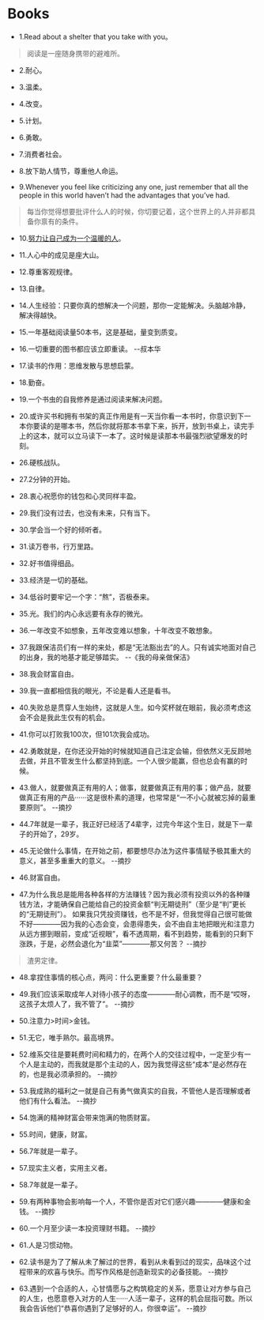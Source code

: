 # Books

- 1.Read about a shelter that you take with you。

>阅读是一座随身携带的避难所。

- 2.耐心。

- 3.温柔。

- 4.改变。

- 5.计划。

- 6.勇敢。

- 7.消费者社会。

- 8.放下助人情节，尊重他人命运。

- 9.Whenever you feel like criticizing any one, just remember that all the people in this world haven’t had the advantages that you’ve had.

>每当你觉得想要批评什么人的时候，你切要记着，这个世界上的人并非都具备你禀有的条件。

- 10.[努力让自己成为一个温暖的人](https://mp.weixin.qq.com/s/tdlm-z-IGr4bGrsU82w74w)。

- 11.人心中的成见是座大山。

- 12.尊重客观规律。

- 13.自律。

- 14.人生经验：只要你真的想解决一个问题，那你一定能解决。头脑越冷静，解决得越快。

- 15.一年基础阅读量50本书，这是基础，量变到质变。

- 16.一切重要的图书都应该立即重读。 --叔本华

- 17.读书的作用：思维发散与思想启蒙。

- 18.勤奋。

- 19.一个书虫的自我修养是通过阅读来解决问题。

- 20.或许买书和拥有书架的真正作用是有一天当你看一本书时，你意识到下一本你要读的是哪本书，然后你就将那本书拿下来，拆开，放到书桌上，读完手上的这本，就可以立马读下一本了。这时候是读那本书最强烈欲望爆发的时刻。

- 26.硬核战队。

- 27.2分钟的开始。

- 28.衷心祝愿你的钱包和心灵同样丰盈。

- 29.我们没有过去，也没有未来，只有当下。

- 30.学会当一个好的倾听者。

- 31.读万卷书，行万里路。

- 32.好书值得细品。

- 33.经济是一切的基础。

- 34.低谷时要牢记一个字：“熬”，否极泰来。

- 35.光。我们的内心永远要有永存的微光。

- 36.一年改变不如想象，五年改变难以想象，十年改变不敢想象。

- 37.我跟保洁员们有一样的来处，都是“无法豁出去”的人。只有诚实地面对自己的出身，我的地基才能足够踏实。 --《我的母亲做保洁》

- 38.我会财富自由。

- 39.我一直都相信我的眼光，不论是看人还是看书。

- 40.失败总是贯穿人生始终，这就是人生。如今奖杯就在眼前，我必须考虑这会不会是我此生仅有的机会。

- 41.你可以打败我100次，但101次我会成功。

- 42.勇敢就是，在你还没开始的时候就知道自己注定会输，但依然义无反顾地去做，并且不管发生什么都坚持到底。一个人很少能赢，但也总会有赢的时候。

- 43.做人，就要做真正有用的人；做事，就要做真正有用的事；做产品，就要做真正有用的产品······这是很朴素的道理，也常常是“一不小心就被忘掉的最重要原则”。 --摘抄

- 44.7年就是一辈子，我正好已经活了4辈字，过完今年这个生日，就是下一辈子的开始了，29岁。

- 45.无论做什么事情，在开始之前，都要想尽办法为这件事情赋予极其重大的意义，甚至多重重大的意义。 --摘抄

- 46.财富自由。

- 47.为什么我总是能用各种各样的方法赚钱？因为我必须有投资以外的各种赚钱方法，才能确保自己能给自己的投资金额“判无期徒刑”（至少是“判”更长的“无期徒刑”）。 如果我只凭投资赚钱，也不是不好，但我觉得自己很可能做不好————因为我的心态会变，会患得患失，会不由自主地把眼光和注意力从远方挪到眼前，变成“近视眼”，看不透周期，看不到趋势，能看到的只剩下涨跌，于是，必然会退化为“韭菜”————那又何苦？ --摘抄

>渣男定律。

- 48.拿捏住事情的核心点，两问：什么更重要？什么最重要？

- 49.我们应该采取成年人对待小孩子的态度————耐心调教，而不是“哎呀，这孩子太烦人了，我不管了”。 --摘抄

- 50.注意力>时间>金钱。

- 51.无它，唯手熟尔。最高境界。

- 52.维系交往是要耗费时间和精力的，在两个人的交往过程中，一定至少有一个人是主动的，而我就是那个主动的人，因为我觉得这些“成本”是必然存在的，也是我必须承担的。 --摘抄

- 53.我成熟的福利之一就是自己有勇气做真实的自我，不管他人是否理解或者他们有什么看法。 --摘抄

- 54.饱满的精神财富会带来饱满的物质财富。

- 55.时间，健康，财富。

- 56.7年就是一辈子。

- 57.现实主义者，实用主义者。

- 58.7年就是一辈子。

- 59.有两种事物会影响每一个人，不管你是否对它们感兴趣————健康和金钱。 --摘抄

- 60.一个月至少读一本投资理财书籍。 --摘抄

- 61.人是习惯动物。

- 62.读书是为了了解从未了解过的世界，看到从未看到过的现实，品味这个过程带来的欢喜与快乐。而写作风格是创造新现实的必备技能。 --摘抄

- 63.遇到一个合适的人，心甘情愿与之构筑稳定的关系，愿意让对方参与自己的人生，也愿意卷入对方的人生······人活一辈子，这样的机会屈指可数。所以我会告诉他们“恭喜你遇到了足够好的人，你很幸运”。 --摘抄
